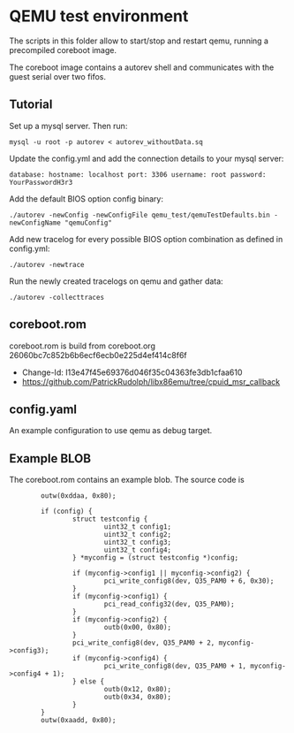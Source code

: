 # QEMU test environment

The scripts in this folder allow to start/stop and restart qemu,
running a precompiled coreboot image.

The coreboot image contains a autorev shell and communicates
with the guest serial over two fifos.


## Tutorial

Set up a mysql server. Then run:

	mysql -u root -p autorev < autorev_withoutData.sq

Update the config.yml and add the connection details to your mysql server:

`
database:
        hostname: localhost
        port: 3306
        username: root
        password: YourPasswordH3r3
`

Add the default BIOS option config binary:

	./autorev -newConfig -newConfigFile qemu_test/qemuTestDefaults.bin -newConfigName "qemuConfig"

Add new tracelog for every possible BIOS option combination as defined in config.yml:

	./autorev -newtrace

Run the newly created tracelogs on qemu and gather data:

	./autorev -collecttraces

## coreboot.rom

coreboot.rom is build from coreboot.org 26060bc7c852b6b6ecf6ecb0e225d4ef414c8f6f
+ Change-Id: I13e47f45e69376d046f35c04363fe3db1cfaa610
+ https://github.com/PatrickRudolph/libx86emu/tree/cpuid_msr_callback

## config.yaml

An example configuration to use qemu as debug target.

## Example BLOB

The coreboot.rom contains an example blob. The source code is
```
        outw(0xddaa, 0x80);

        if (config) {
                struct testconfig {
                        uint32_t config1;
                        uint32_t config2;
                        uint32_t config3;
                        uint32_t config4;
                } *myconfig = (struct testconfig *)config;

                if (myconfig->config1 || myconfig->config2) {
                        pci_write_config8(dev, Q35_PAM0 + 6, 0x30);
                }
                if (myconfig->config1) {
                        pci_read_config32(dev, Q35_PAM0);
                }
                if (myconfig->config2) {
                        outb(0x00, 0x80);
                }
                pci_write_config8(dev, Q35_PAM0 + 2, myconfig->config3);
                if (myconfig->config4) {
                        pci_write_config8(dev, Q35_PAM0 + 1, myconfig->config4 + 1);
                } else {
                        outb(0x12, 0x80);
                        outb(0x34, 0x80);
                }
        }
        outw(0xaadd, 0x80);
```

